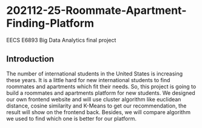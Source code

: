 # 202112-25-Roommate-Apartment-Finding-Platform
EECS E6893 Big Data Analytics final project

## Introduction
The number of international students in the United States is increasing these years. It is a little hard for new international students to find roommates and apartments which fit their needs. So, this project is going to build a roommates and apartments platform for new students. We designed our own frontend website and will use cluster algorithm like euclidean distance, cosine similarity and K-Means to get our recommendation, the result will show on the frontend back. Besides, we will compare algorithm we used to find which one is better for our platform.
